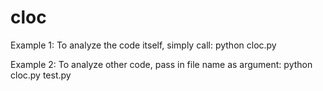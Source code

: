 # cloc

Example 1: To analyze the code itself, simply call:
  python cloc.py

Example 2: To analyze other code, pass in file name as argument: 
  python cloc.py test.py
